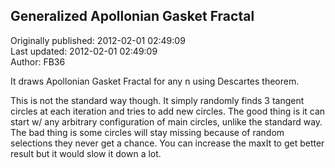 ## Generalized Apollonian Gasket Fractal  
Originally published: 2012-02-01 02:49:09  
Last updated: 2012-02-01 02:49:09  
Author: FB36   
  
It draws Apollonian Gasket Fractal for any n using Descartes theorem.

This is not the standard way though. It simply randomly finds 3 tangent circles at each iteration and tries to add new circles. The good thing is it can start w/ any arbitrary configuration of main circles, unlike the standard way. The bad thing is some circles will stay missing because of random selections they never get a chance. You can increase the maxIt to get better result but it would slow it down a lot.